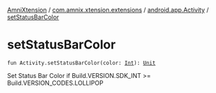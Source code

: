 [AmniXtension](../../index.md) / [com.amnix.xtension.extensions](../index.md) / [android.app.Activity](index.md) / [setStatusBarColor](./set-status-bar-color.md)

# setStatusBarColor

`fun Activity.setStatusBarColor(color: `[`Int`](https://kotlinlang.org/api/latest/jvm/stdlib/kotlin/-int/index.html)`): `[`Unit`](https://kotlinlang.org/api/latest/jvm/stdlib/kotlin/-unit/index.html)

Set Status Bar Color if Build.VERSION.SDK_INT &gt;= Build.VERSION_CODES.LOLLIPOP

